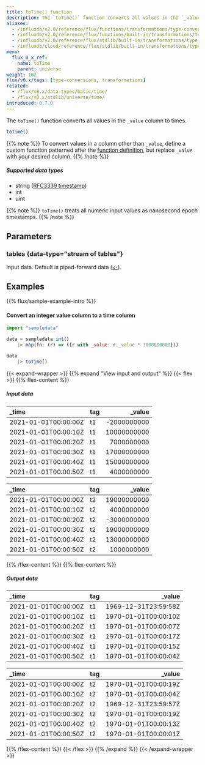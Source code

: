 ```yaml
---
title: toTime() function
description: The `toTime()` function converts all values in the `_value` column to times.
aliases:
  - /influxdb/v2.0/reference/flux/functions/transformations/type-conversions/totime
  - /influxdb/v2.0/reference/flux/functions/built-in/transformations/type-conversions/totime/
  - /influxdb/v2.0/reference/flux/stdlib/built-in/transformations/type-conversions/totime/
  - /influxdb/cloud/reference/flux/stdlib/built-in/transformations/type-conversions/totime/
menu:
  flux_0_x_ref:
    name: toTime
    parent: universe
weight: 102
flux/v0.x/tags: [type-conversions, transformations]
related:
  - /flux/v0.x/data-types/basic/time/
  - /flux/v0.x/stdlib/universe/time/
introduced: 0.7.0
---
```


The `toTime()` function converts all values in the `_value` column to times.

```js
toTime()
```

{{% note %}}
To convert values in a column other than `_value`, define a custom function
patterned after the [function definition](#function-definition),
but replace `_value` with your desired column.
{{% /note %}}

##### Supported data types

- string ([RFC3339 timestamp](/influxdb/cloud/reference/glossary/#rfc3339-timestamp))
- int
- uint

{{% note %}}
`toTime()` treats all numeric input values as nanosecond epoch timestamps.
{{% /note %}}

## Parameters

### tables {data-type="stream of tables"}
Input data.
Default is piped-forward data ([`<-`](/flux/v0.x/spec/expressions/#pipe-expressions)).

## Examples
{{% flux/sample-example-intro %}}

#### Convert an integer value column to a time column
```js
import "sampledata"

data = sampledata.int()
    |> map(fn: (r) => ({r with _value: r._value * 1000000000}))

data
    |> toTime()
```

{{< expand-wrapper >}}
{{% expand "View input and output" %}}
{{< flex >}}
{{% flex-content %}}
##### Input data
| _time                | tag |      _value |
| :------------------- | :-- | ----------: |
| 2021-01-01T00:00:00Z | t1  | -2000000000 |
| 2021-01-01T00:00:10Z | t1  | 10000000000 |
| 2021-01-01T00:00:20Z | t1  |  7000000000 |
| 2021-01-01T00:00:30Z | t1  | 17000000000 |
| 2021-01-01T00:00:40Z | t1  | 15000000000 |
| 2021-01-01T00:00:50Z | t1  |  4000000000 |

| _time                | tag |      _value |
| :------------------- | :-- | ----------: |
| 2021-01-01T00:00:00Z | t2  | 19000000000 |
| 2021-01-01T00:00:10Z | t2  |  4000000000 |
| 2021-01-01T00:00:20Z | t2  | -3000000000 |
| 2021-01-01T00:00:30Z | t2  | 19000000000 |
| 2021-01-01T00:00:40Z | t2  | 13000000000 |
| 2021-01-01T00:00:50Z | t2  |  1000000000 |

{{% /flex-content %}}
{{% flex-content %}}
##### Output data
| _time                | tag |               _value |
| :------------------- | :-- | -------------------: |
| 2021-01-01T00:00:00Z | t1  | 1969-12-31T23:59:58Z |
| 2021-01-01T00:00:10Z | t1  | 1970-01-01T00:00:10Z |
| 2021-01-01T00:00:20Z | t1  | 1970-01-01T00:00:07Z |
| 2021-01-01T00:00:30Z | t1  | 1970-01-01T00:00:17Z |
| 2021-01-01T00:00:40Z | t1  | 1970-01-01T00:00:15Z |
| 2021-01-01T00:00:50Z | t1  | 1970-01-01T00:00:04Z |

| _time                | tag |               _value |
| :------------------- | :-- | -------------------: |
| 2021-01-01T00:00:00Z | t2  | 1970-01-01T00:00:19Z |
| 2021-01-01T00:00:10Z | t2  | 1970-01-01T00:00:04Z |
| 2021-01-01T00:00:20Z | t2  | 1969-12-31T23:59:57Z |
| 2021-01-01T00:00:30Z | t2  | 1970-01-01T00:00:19Z |
| 2021-01-01T00:00:40Z | t2  | 1970-01-01T00:00:13Z |
| 2021-01-01T00:00:50Z | t2  | 1970-01-01T00:00:01Z |
{{% /flex-content %}}
{{< /flex >}}
{{% /expand %}}
{{< /expand-wrapper >}}
